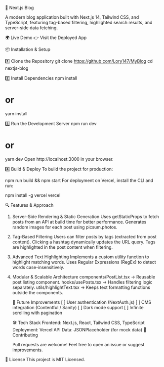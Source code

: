 🚀 Next.js Blog

A modern blog application built with Next.js 14, Tailwind CSS, and TypeScript, featuring tag-based filtering, highlighted search results, and server-side data fetching.

🌍 Live Demo
👉 Visit the Deployed App

📦 Installation & Setup

1️⃣ Clone the Repository
git clone https://github.com/Lory147/MyBlog
cd nextjs-blog

2️⃣ Install Dependencies
npm install

# or

yarn install

3️⃣ Run the Development Server
npm run dev

# or

yarn dev
Open http://localhost:3000 in your browser.

4️⃣ Build & Deploy
To build the project for production:

npm run build && npm start
For deployment on Vercel, install the CLI and run:

npm install -g vercel
vercel

🔍 Features & Approach

1. Server-Side Rendering & Static Generation
   Uses getStaticProps to fetch posts from an API at build time for better performance.
   Generates random images for each post using picsum.photos.

2. Tag-Based Filtering
   Users can filter posts by tags (extracted from post content).
   Clicking a hashtag dynamically updates the URL query.
   Tags are highlighted in the post content when filtering.

3. Advanced Text Highlighting
   Implements a custom utility function to highlight matching words.
   Uses Regular Expressions (RegEx) to detect words case-insensitively.

4. Modular & Scalable Architecture
   components/PostList.tsx → Reusable post listing component.
   hooks/usePosts.tsx → Handles filtering logic separately.
   utils/highlightText.tsx → Keeps text formatting functions outside the components.

   🚀 Future Improvements
   [ ] User authentication (NextAuth.js)
   [ ] CMS integration (Contentful / Sanity)
   [ ] Dark mode support
   [ ] Infinite scrolling with pagination

   🛠️ Tech Stack
   Frontend: Next.js, React, Tailwind CSS, TypeScript
   Deployment: Vercel
   API Data: JSONPlaceholder (for mock data)
   👥 Contributing

   Pull requests are welcome! Feel free to open an issue or suggest improvements.

📄 License
This project is MIT Licensed.
